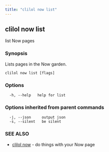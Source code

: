 ```yaml
---
title: "clilol now list"
---
```

## clilol now list

list Now pages

### Synopsis

Lists pages in the Now garden.

```
clilol now list [flags]
```

### Options

```
  -h, --help   help for list
```

### Options inherited from parent commands

```
  -j, --json     output json
  -s, --silent   be silent
```

### SEE ALSO

* [clilol now](clilol_now.md)	 - do things with your Now page

